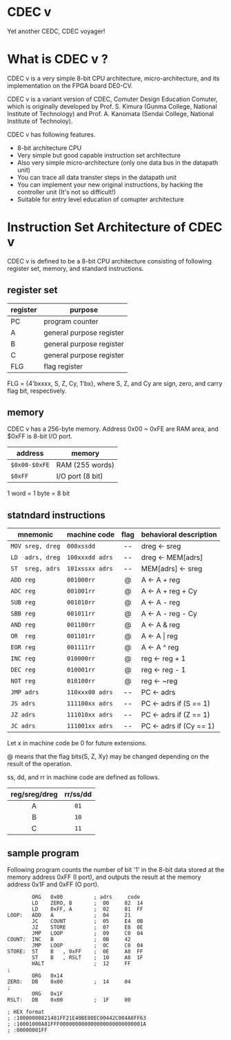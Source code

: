 # CDEC v
Yet another CEDC, CDEC voyager!

# What is CDEC v ?
CDEC v is a very simple 8-bit CPU architecture, micro-architecture,
and its implementation on the FPGA board DE0-CV.

CDEC v is a variant version of CDEC, Comuter Design Education Comuter,
which is originally developed by 
Prof. S. Kimura (Gunma College, National Institute of Technology) and
Prof. A. Kanomata (Sendai College, National Institute of Technoloy).

CDEC v has following features.

- 8-bit architecture CPU
- Very simple but good capable instruction set architecture
- Also very simple micro-architecture (only one data bus in the datapath unit)
- You can trace all data transter steps in the datapath unit
- You can implement your new original instructions, by hacking the controller unit (It's not so difficult!)
- Suitable for entry level education of comupter architecture


# Instruction Set Architecture of CDEC v
CDEC v is defined to be a 8-bit CPU architecture consisting of following register set, memory, and standard instructions.

## register set 

| register | purpose                |
|----------|------------------------|
| PC       | program counter        |
| A        |general purpose register|
| B        |general purpose register|
| C        |general purpose register|
| FLG      |flag register           |

FLG = {4'bxxxx, S, Z, Cy, 1'bx}, where S, Z, and Cy are sign, zero, and carry flag bit, respectively. 

## memory

CDEC v has a 256-byte memory. Address 0x00 ~ 0xFE are RAM area, and $0xFF is 8-bit I/O port.

| address     | memory            |
|-------------|-------------------|
|`$0x00-$0xFE`| RAM (255 words)   |
|`$0xFF      `| I/O port (8 bit)  |
1 word = 1 byte = 8 bit

## statndard instructions

| mnemonic       | machine code  | flag | behavioral description |
|----------------|---------------|:----:|------------------------|
|`MOV sreg, dreg`|`000xssdd`     |  --  | dreg <- sreg           |
|`LD  adrs, dreg`|`100xxxdd adrs`|  --  | dreg <- MEM[adrs]      |
|`ST  sreg, adrs`|`101xssxx adrs`|  --  | MEM[adrs] <- sreg      |
|`ADD reg       `|`001000rr`     |  @   | A <- A + reg           |
|`ADC reg       `|`001001rr`     |  @   | A <- A + reg + Cy      |
|`SUB reg       `|`001010rr`     |  @   | A <- A - reg           |
|`SBB reg       `|`001011rr`     |  @   | A <- A - reg - Cy      |
|`AND reg       `|`001100rr`     |  @   | A <- A & reg           |
|`OR  reg       `|`001101rr`     |  @   | A <- A \| reg          |
|`EOR reg       `|`001111rr`     |  @   | A <- A ^ reg           |
|`INC reg       `|`010000rr`     |  @   | reg <- reg + 1         |
|`DEC reg       `|`010001rr`     |  @   | reg <- reg - 1         |
|`NOT reg       `|`010100rr`     |  @   | reg <- ~reg            |
|`JMP adrs      `|`110xxx00 adrs`|  --  | PC <- adrs             |
|`JS adrs       `|`111100xx adrs`|  --  | PC <- adrs if (S == 1) |
|`JZ adrs       `|`111010xx adrs`|  --  | PC <- adrs if (Z == 1) |
|`JC adrs       `|`111001xx adrs`|  --  | PC <- adrs if (Cy == 1)|

Let x in machine code be 0 for future extensions.

@ means that the flag bits(S, Z, Xy) may be changed
depending on the result of the operation.

ss, dd, and rr in machine code are defined as follows.

| reg/sreg/dreg | rr/ss/dd |
|:-------------:|:--------:|
| A             |`01`      | 
| B             |`10`      |
| C             |`11`      |

## sample program

Following program counts the number of bit '1' in
the 8-bit data stored at the memory address 0xFF (I port),
and outputs the result at the memory address 0x1F and 0xFF (O port).

``` [bitcount.asm]
        ORG   0x00          ; adrs     code
        LD    ZERO, B       ;  00     82  14
        LD    0xFF, A       ;  02     81  FF
LOOP:   ADD   A             ;  04     21
        JC    COUNT         ;  05     E4  0B
        JZ    STORE         ;  07     E8  0E
        JMP   LOOP          ;  09     C0  04
COUNT:  INC   B             ;  0B     42
        JMP   LOOP          ;  0C     C0  04
STORE:  ST    B   , 0xFF    ;  0E     A8  FF
        ST    B   , RSLT    ;  10     A8  1F
        HALT                ;  12     FF
;
        ORG   0x14
ZERO:   DB    0x00          ;  14     04
;
        ORG   0x1F
RSLT:   DB    0x00          ;  1F     00

; HEX format
; :10000000821481FF21E40BE80EC00442C004A8FF63
; :10001000A81FFF000000000000000000000000001A
; :00000001FF
```
